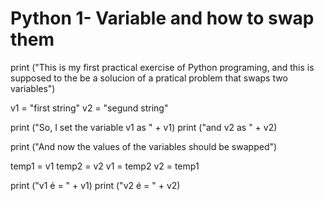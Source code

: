 # Python 1- Variable and how to swap them

print ("This is my first practical exercise of Python programing, and this is supposed to the be a solucion of a pratical problem that swaps two variables")


v1 = "first string"
v2 = "segund string"

print ("So, I set the variable v1 as " + v1)
print ("and v2 as " + v2)

print ("And now the values of the variables should be swapped")

temp1 = v1
temp2 = v2
v1 = temp2
v2 = temp1


print ("v1 é = " + v1)
print ("v2 é = " + v2)

